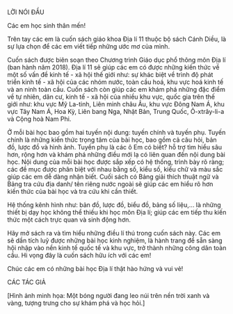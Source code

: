 LỜI NÓI ĐẦU

Các em học sinh thân mến!

Trên tay các em là cuốn sách giáo khoa Địa lí 11 thuộc bộ sách Cánh Diều, là sự lựa chọn để các em viết tiếp những ước mơ của mình.

Cuốn sách được biên soạn theo Chương trình Giáo dục phổ thông môn Địa lí (ban hành năm 2018). Địa lí 11 sẽ giúp các em có được những kiến thức về một số vấn đề kinh tế - xã hội thế giới như: sự khác biệt về trình độ phát triển kinh tế - xã hội của các nhóm nước, toàn cầu hoá, khu vực hoá kinh tế và an ninh toàn cầu. Cuốn sách còn giúp các em khám phá những đặc điểm về tự nhiên, dân cư, kinh tế - xã hội của nhiều khu vực, quốc gia trên thế giới như: khu vực Mỹ La-tinh, Liên minh châu Âu, khu vực Đông Nam Á, khu vực Tây Nam Á, Hoa Kỳ, Liên bang Nga, Nhật Bản, Trung Quốc, Ô-xtrây-li-a và Cộng hoà Nam Phi.

Ở mỗi bài học bao gồm hai tuyến nội dung: tuyến chính và tuyến phụ. Tuyến chính là những kiến thức trọng tâm của bài học, bao gồm cả câu hỏi, bản đồ, lược đồ và hình ảnh. Tuyến phụ là các ô Em có biết? hỗ trợ tìm hiểu sâu hơn, rộng hơn và khám phá những điều mới lạ có liên quan đến nội dung bài học. Nội dung của mỗi bài học được sắp xếp có hệ thống, trình bày rõ ràng; các đề mục được phân biệt với nhau bằng số, kiểu số, kiểu chữ và màu sắc giúp các em dễ dàng nhận biết. Cuối sách có Bảng giải thích thuật ngữ và Bảng tra cứu địa danh/ tên riêng nước ngoài sẽ giúp các em hiểu rõ hơn kiến thức của bài học và tra cứu khi cần thiết.

Hệ thống kênh hình như: bản đồ, lược đồ, biểu đồ, bảng số liệu,... là những thiết bị dạy học không thể thiếu khi học môn Địa lí; giúp các em tiếp thu kiến thức một cách trực quan và sinh động hơn.

Hãy mở sách ra và tìm hiểu những điều lí thú trong cuốn sách này. Các em sẽ dần tích luỹ được những bài học kinh nghiệm, là hành trang để sẵn sàng hội nhập vào nền kinh tế quốc tế và khu vực, trở thành những công dân toàn cầu. Hi vọng đây là cuốn sách hữu ích với các em!

Chúc các em có những bài học Địa lí thật hào hứng và vui vẻ!

CÁC TÁC GIẢ

[Hình ảnh minh họa: Một bóng người đang leo núi trên nền trời xanh và vàng, tượng trưng cho sự khám phá và học hỏi.]
